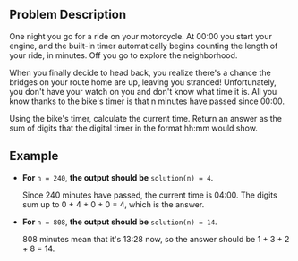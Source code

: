 ## Problem Description

One night you go for a ride on your motorcycle. At 00:00 you start your engine, and the built-in timer automatically begins counting the length of your ride, in minutes. Off you go to explore the neighborhood.

When you finally decide to head back, you realize there's a chance the bridges on your route home are up, leaving you stranded! Unfortunately, you don't have your watch on you and don't know what time it is. All you know thanks to the bike's timer is that n minutes have passed since 00:00.

Using the bike's timer, calculate the current time. Return an answer as the sum of digits that the digital timer in the format hh:mm would show.

## Example

- **For** `n = 240`, **the output should be** `solution(n) = 4`.

  Since 240 minutes have passed, the current time is 04:00. The digits sum up to 0 + 4 + 0 + 0 = 4, which is the answer.

- **For** `n = 808`, **the output should be** `solution(n) = 14`.

  808 minutes mean that it's 13:28 now, so the answer should be 1 + 3 + 2 + 8 = 14.
